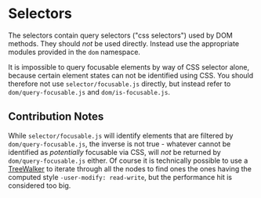 
# Selectors

The selectors contain query selectors ("css selectors") used by DOM methods. They should *not* be used directly. Instead use the appropriate modules provided in the `dom` namespace.

It is impossible to query focusable elements by way of CSS selector alone, because certain element states can not be identified using CSS. You should therefore not use `selector/focusable.js` directly, but instead refer to `dom/query-focusable.js` and `dom/is-focusable.js`.

## Contribution Notes

While `selector/focusable.js` will identify elements that are filtered by `dom/query-focusable.js`, the inverse is not true - whatever cannot be identified as *potentially* focusable via CSS, will *not* be returned by `dom/query-focusable.js` either. Of course it is technically possible to use a [TreeWalker](https://developer.mozilla.org/en-US/docs/Web/API/TreeWalker) to iterate through all the nodes to find ones the ones having the computed style `-user-modify: read-write`, but the performance hit is considered too big.
